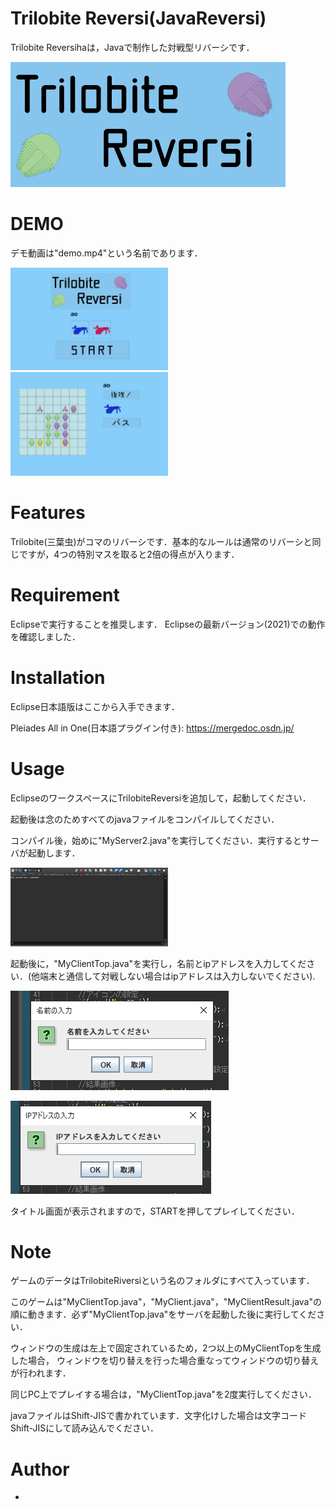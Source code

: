 # Trilobite Reversi(JavaReversi)
  
 Trilobite Reversihaは，Javaで制作した対戦型リバーシです．

 ![タイトル](TrilobiteRiversi/title.png) 

# DEMO
 
 デモ動画は"demo.mp4"という名前であります．

 <img src="img/top.PNG" width=50%>

 <img src="img/game.PNG" width=50%>

# Features

 Trilobite(三葉虫)がコマのリバーシです．基本的なルールは通常のリバーシと同じですが，4つの特別マスを取ると2倍の得点が入ります．

  

# Requirement
 
 Eclipseで実行することを推奨します．
 Eclipseの最新バージョン(2021)での動作を確認しました．
 
# Installation
 
 Eclipse日本語版はここから入手できます．

 Pleiades All in One(日本語プラグイン付き): https://mergedoc.osdn.jp/
 
# Usage
 
 EclipseのワークスペースにTrilobiteReversiを追加して，起動してください．

 起動後は念のためすべてのjavaファイルをコンパイルしてください．

 コンパイル後，始めに"MyServer2.java"を実行してください．実行するとサーバが起動します．

 <img src="goServer.PNG" width=50%>

 起動後に，"MyClientTop.java"を実行し，名前とipアドレスを入力してください．(他端末と通信して対戦しない場合はipアドレスは入力しないでください).

 ![名前入力](inputname.PNG)

 ![ip入力](inputip.PNG)

 タイトル画面が表示されますので，STARTを押してプレイしてください．
 
# Note
 
 ゲームのデータはTrilobiteRiversiという名のフォルダにすべて入っています．

 このゲームは"MyClientTop.java"，"MyClient.java"，"MyClientResult.java"の順に動きます．必ず"MyClientTop.java"をサーバを起動した後に実行してください．

 ウィンドウの生成は左上で固定されているため，2つ以上のMyClientTopを生成した場合，
 ウィンドウを切り替えを行った場合重なってウィンドウの切り替えが行われます．

 同じPC上でプレイする場合は，"MyClientTop.java"を2度実行してください．

 javaファイルはShift-JISで書かれています．文字化けした場合は文字コードShift-JISにして読み込んでください．
 
# Author
 
 * 
